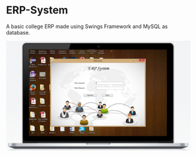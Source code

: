# ERP-System
A basic college ERP made using Swings Framework and MySQL as database.

![Screenshot](/screenshot.png)
